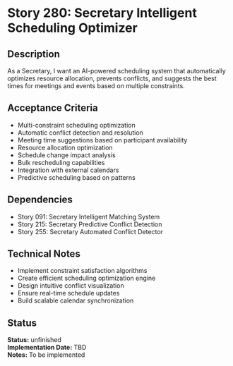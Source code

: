 # Story 280: Secretary Intelligent Scheduling Optimizer

## Description
As a Secretary, I want an AI-powered scheduling system that automatically optimizes resource allocation, prevents conflicts, and suggests the best times for meetings and events based on multiple constraints.

## Acceptance Criteria
- Multi-constraint scheduling optimization
- Automatic conflict detection and resolution
- Meeting time suggestions based on participant availability
- Resource allocation optimization
- Schedule change impact analysis
- Bulk rescheduling capabilities
- Integration with external calendars
- Predictive scheduling based on patterns

## Dependencies
- Story 091: Secretary Intelligent Matching System
- Story 215: Secretary Predictive Conflict Detection
- Story 255: Secretary Automated Conflict Detector

## Technical Notes
- Implement constraint satisfaction algorithms
- Create efficient scheduling optimization engine
- Design intuitive conflict visualization
- Ensure real-time schedule updates
- Build scalable calendar synchronization
## Status
**Status:** unfinished  
**Implementation Date:** TBD  
**Notes:** To be implemented
